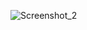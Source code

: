 ![Screenshot_2](https://user-images.githubusercontent.com/119960611/205984185-2de71c5f-fa08-494b-9677-64390a1cdefb.jpg)
